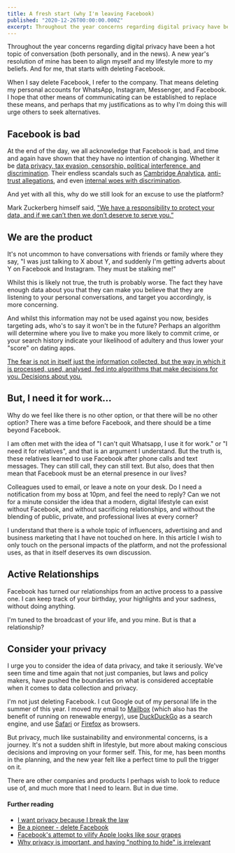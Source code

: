 ```yaml
---
title: A fresh start (why I'm leaving Facebook)
published: "2020-12-26T00:00:00.000Z"
excerpt: Throughout the year concerns regarding digital privacy have been a hot topic of conversation (both personally, and in the news). A new year's resolution of mine has been to align myself and my lifestyle more to my beliefs. And for me, that starts with deleting Facebook.
---
```


Throughout the year concerns regarding digital privacy have been a hot topic of conversation (both personally, and in the news). A new year's resolution of mine has been to align myself and my lifestyle more to my beliefs. And for me, that starts with deleting Facebook.

When I say delete Facebook, I refer to the company. That means deleting my personal accounts for WhatsApp, Instagram, Messenger, and Facebook. I hope that other means of communicating can be established to replace these means, and perhaps that my justifications as to why I'm doing this will urge others to seek alternatives.

## Facebook is bad

At the end of the day, we all acknowledge that Facebook is bad, and time and again have shown that they have no intention of changing. Whether it be [data privacy, tax evasion, censorship, political interference, and discrimination](https://en.wikipedia.org/wiki/Criticism_of_Facebook). Their endless scandals such as [Cambridge Analytica](https://www.bbc.co.uk/news/technology-54722362), [anti-trust allegations](https://www.theguardian.com/technology/2020/dec/08/facebook-antitrust-lawsuits-instagram-whatsapp), and even [internal woes with discrimination](https://eu.usatoday.com/story/tech/2019/11/08/facebooks-current-and-former-black-employees-allege-growing-racism/2534615001/).

And yet with all this, why do we still look for an excuse to use the platform?

Mark Zuckerberg himself said, ["We have a responsibility to protect your data, and if we can’t then we don’t deserve to serve you.”](https://www.vox.com/2018/3/21/17148684/facebook-ceo-mark-zuckerberg-data-breach-cambridge-analytica-privacy)

## We are the product

It's not uncommon to have conversations with friends or family where they say, "I was just talking to X about Y, and suddenly I'm getting adverts about Y on Facebook and Instagram. They must be stalking me!"

Whilst this is likely not true, the truth is probably worse. The fact they have enough data about you that they can make you believe that they are listening to your personal conversations, and target you accordingly, is more concerning.

And whilst this information may not be used against you now, besides targeting ads, who's to say it won't be in the future? Perhaps an algorithm will determine where you live to make you more likely to commit crime, or your search history indicate your likelihood of adultery and thus lower your "score" on dating apps.

[The fear is not in itself just the information collected, but the way in which it is processed, used, analysed, fed into algorithms that make decisions for you. Decisions about you.](https://www.chronicle.com/article/why-privacy-matters-even-if-you-have-nothing-to-hide/)

## But, I need it for work...

Why do we feel like there is no other option, or that there will be no other option? There was a time before Facebook, and there should be a time beyond Facebook.

I am often met with the idea of "I can't quit Whatsapp, I use it for work." or "I need it for relatives", and that is an argument I understand. But the truth is, these relatives learned to use Facebook after phone calls and text messages. They can still call, they can still text. But also, does that then mean that Facebook must be an eternal presence in our lives?

Colleagues used to email, or leave a note on your desk. Do I need a notification from my boss at 10pm, and feel the need to reply? Can we not for a minute consider the idea that a modern, digital lifestyle can exist without Facebook, and without sacrificing relationships, and without the blending of public, private, and professional lives at every corner?

I understand that there is a whole topic of influencers, advertising and and business marketing that I have not touched on here. In this article I wish to only touch on the personal impacts of the platform, and not the professional uses, as that in itself deserves its own discussion.

## Active Relationships

Facebook has turned our relationships from an active process to a passive one. I can keep track of your birthday, your highlights and your sadness, without doing anything.

I'm tuned to the broadcast of your life, and you mine. But is that a relationship?

## Consider your privacy

I urge you to consider the idea of data privacy, and take it seriously. We've seen time and time again that not just companies, but laws and policy makers, have pushed the boundaries on what is considered acceptable when it comes to data collection and privacy.

I'm not just deleting Facebook. I cut Google out of my personal life in the summer of this year. I moved my email to [Mailbox](https://mailbox.org/en/) (which also has the benefit of running on renewable energy), use [DuckDuckGo](https://duckduckgo.com/) as a search engine, and use [Safari](https://apple.com/safari) or [Firefox](https://www.mozilla.org/en-GB/firefox/new/) as browsers.

But privacy, much like sustainability and environmental concerns, is a journey. It's not a sudden shift in lifestyle, but more about making conscious decisions and improving on your former self. This, for me, has been months in the planning, and the new year felt like a perfect time to pull the trigger on it.

There are other companies and products I perhaps wish to look to reduce use of, and much more that I need to learn. But in due time.

#### Further reading

- [I want privacy because I break the law](https://zachaysan.tumblr.com/post/364510410/i-want-privacy-because-i-break-the-law)
- [Be a pioneer - delete Facebook](https://www.theguardian.com/commentisfree/2018/mar/27/pioneer-delete-facebook-addiction-social-life)
- [Facebook's attempt to vilify Apple looks like sour grapes](https://www.theguardian.com/technology/2020/dec/16/facebooks-attempt-to-vilify-apple-tastes-like-sour-grapes)
- [Why privacy is important, and having "nothing to hide" is irrelevant](https://robindoherty.com/2016/01/06/nothing-to-hide.html#personal-chilling)

